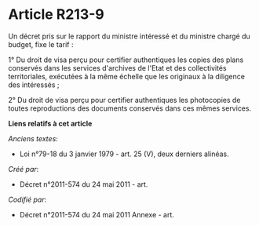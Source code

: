 # Article R213-9

Un décret pris sur le rapport du ministre intéressé et du ministre chargé du budget, fixe le tarif :

1° Du droit de visa perçu pour certifier authentiques les copies des plans conservés dans les services d'archives de l'Etat
et des collectivités territoriales, exécutées à la même échelle que les originaux à la diligence des intéressés ;

2° Du droit de visa perçu pour certifier authentiques les photocopies de toutes reproductions des documents conservés dans
ces mêmes services.

**Liens relatifs à cet article**

_Anciens textes_:

  - Loi n°79-18 du 3 janvier 1979 - art. 25 (V), deux derniers alinéas.

_Créé par_:

  - Décret n°2011-574 du 24 mai 2011  - art.

_Codifié par_:

  - Décret n°2011-574 du 24 mai 2011 Annexe - art.
